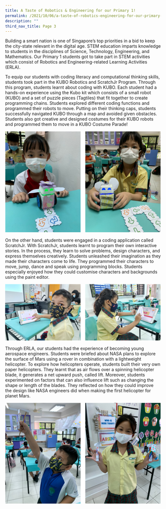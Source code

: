 ```yaml
---
title: A Taste of Robotics & Engineering for our Primary 1!
permalink: /2021/10/06/a-taste-of-robotics-engineering-for-our-primary-1/
description: ""
third_nav_title: Page 3
---
```

<p>Building a smart nation is one of Singapore&rsquo;s top priorities in a bid to keep the city-state relevant in the digital age. STEM education imparts knowledge to students in the disciplines of Science, Technology, Engineering, and Mathematics. Our Primary 1 students got to take part in STEM activities which consist of Robotics and Engineering-related Learning Activities (ERLA).</p>
<p>To equip our students with coding literacy and computational thinking skills, students took part in the KUBO Robotics and ScratchJr Program. Through this program, students learnt about coding with KUBO. Each student had a hands-on experience using the Kubo kit which consists of a small robot (KUBO) and a set of puzzle pieces (Tagtiles) that fit together to create programming chains. Students explored different coding functions and programmed their robots to move. Putting on their thinking caps, students successfully navigated KUBO through a map and avoided given obstacles. Students also got creative and designed costumes for their KUBO robots and programmed them to move in a KUBO Costume Parade!</p>

![](/images/robotics1.png)

<p>On the other hand, students were engaged in a coding application called ScratchJr. With ScratchJr, students learnt to program their own interactive stories. In the process, they learn to solve problems, design characters, and express themselves creatively. Students unleashed their imagination as they made their characters come to life. They programmed their characters to move, jump, dance and speak using programming blocks. Students especially enjoyed how they could customise characters and backgrounds using the paint editor.</p>

![](/images/robotics2.png)

<p>Through ERLA, our students had the experience of becoming young aerospace engineers. Students were briefed about NASA plans to explore the surface of Mars using a rover in combination with a lightweight helicopter. To explore how helicopters operate, students built their very own paper helicopters. They learnt that as air flows over a spinning helicopter blade, it generates a net upward push, called lift. Moreover, students experimented on factors that can also influence lift such as changing the shape or length of the blades. They reflected on how they could improve the design like NASA engineers did when making the first helicopter for planet Mars.</p>

![](/images/robotics3.png)